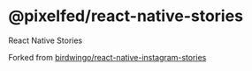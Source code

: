 # @pixelfed/react-native-stories

React Native Stories

Forked from [birdwingo/react-native-instagram-stories](https://github.com/birdwingo/react-native-instagram-stories)